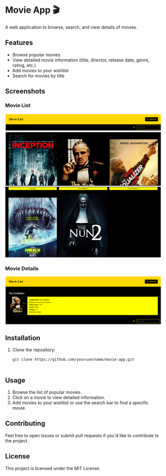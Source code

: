 # Movie App 🎬

A web application to browse, search, and view details of movies.

## Features
- Browse popular movies
- View detailed movie information (title, director, release date, genre, rating, etc.)
- Add movies to your wishlist
- Search for movies by title

## Screenshots

### Movie List
![Screenshot](2.png)
![Screenshot](3.png)

### Movie Details
![Screenshot](1.png)


## Installation

1. Clone the repository:
   ```bash
   git clone https://github.com/yourusername/movie-app.git
 


## Usage
1. Browse the list of popular movies.
2. Click on a movie to view detailed information.
3. Add movies to your wishlist or use the search bar to find a specific movie.



## Contributing
Feel free to open issues or submit pull requests if you'd like to contribute to the project.


## License
This project is licensed under the MIT License.

